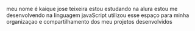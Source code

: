 meu nome é kaique jose teixeira 
estou estudando na alura
estou me desenvolvendo na linguagem javaScript
utilizou esse espaço para minha organizaçao e compartilhamento dos meu projetos desenvolvidos
